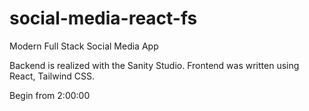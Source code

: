 # social-media-react-fs
Modern Full Stack Social Media App

Backend is realized with the Sanity Studio.
Frontend was written using React, Tailwind CSS.

Begin from 2:00:00
